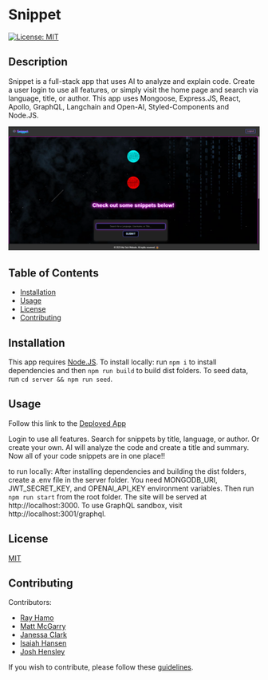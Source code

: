 # Snippet

[![License: MIT](https://img.shields.io/badge/License-MIT-yellow.svg)](https://opensource.org/licenses/MIT)

## Description

Snippet is a full-stack app that uses AI to analyze and explain code.  Create a user login to use all features, or simply visit the home page and search via language, title, or author.
This app uses Mongoose, Express.JS, React, Apollo, GraphQL, Langchain and Open-AI, Styled-Components and Node.JS.

![Snippet Screenshot](./Snippet_Screenshot.png)

## Table of Contents


* [Installation](#Installation)
* [Usage](#Usage)
* [License](#License)
* [Contributing](#Contributing)
 

## <a name="Installation"></a>Installation

This app requires [Node.JS](https://nodejs.org/en/download).  To install locally: run `npm i` to install dependencies and then `npm run build` to build dist folders. To seed data, run `cd server && npm run seed`.

## <a name="Usage"></a>Usage

Follow this link to the [Deployed App](https://snippet-vzjo.onrender.com/)

Login to use all features.  Search for snippets by title, language, or author.  Or create your own.  AI will analyze the code and create a title and summary.  Now all of your code snippets are in one place!!

to run locally:  After installing dependencies and building the dist folders, create a .env file in the server folder.  You need MONGODB_URI, JWT_SECRET_KEY, and OPENAI_API_KEY environment variables.  Then run `npm run start` from the root folder.  The site will be served at http://localhost:3000.  To use GraphQL sandbox, visit http://localhost:3001/graphql.

## <a name="license"></a>License

  [MIT](https://opensource.org/licenses/MIT)

## <a name="contributing"></a>Contributing

Contributors:

* [Ray Hamo](https://github.com/rayhamo98)
* [Matt McGarry](https://github.com/mmcgarry13)
* [Janessa Clark](https://github.com/jclark-bcamp)
* [Isaiah Hansen](https://github.com/KeelerZoroth)
* [Josh Hensley](https://github.com/josh-hensley)


If you wish to contribute, please follow these [guidelines](https://www.contributor-covenant.org/version/2/1/code_of_conduct/).
